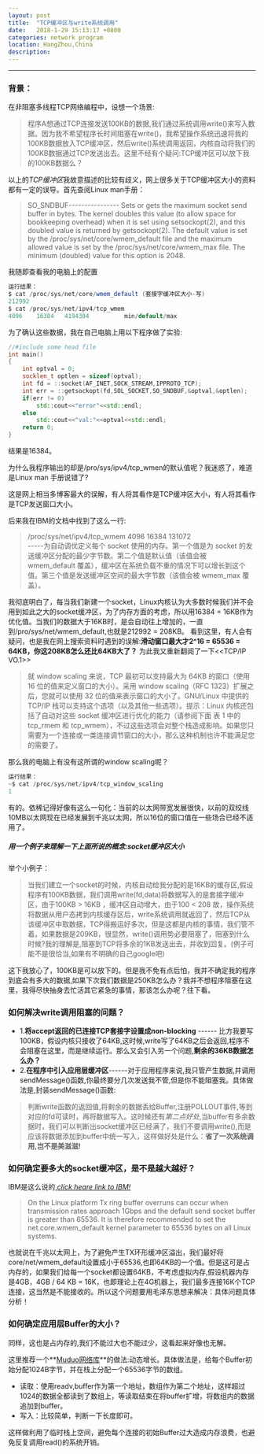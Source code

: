 ```yaml
---
layout: post
title:  "TCP缓冲区与write系统调用"
date:   2018-1-29 15:13:17 +0800
categories: network program 
location: HangZhou,China 
description:  
---
```

---

### 背景：
在非阻塞多线程TCP网络编程中，设想一个场景:

> 程序A想通过TCP连接发送100KB的数据,我们通过系统调用write()来写入数据。因为我不希望程序长时间阻塞在write()，我希望操作系统迅速将我的100KB数据放入TCP缓冲区，然后write()系统调用返回，内核自动将我们的100KB数据通过TCP发送出去。这里不经有个疑问:TCP缓冲区可以放下我的100KB数据么？

以上的*TCP缓冲区*我故意描述的比较有歧义，网上很多关于TCP缓冲区大小的资料都有一定的误导。首先查阅Linux man手册：
>   SO_SNDBUF----------------
          Sets or gets the maximum socket send buffer in bytes.  The
          kernel doubles this value (to allow space for bookkeeping
          overhead) when it is set using setsockopt(2), and this doubled
          value is returned by getsockopt(2).  The default value is set
          by the /proc/sys/net/core/wmem_default file and the maximum
          allowed value is set by the /proc/sys/net/core/wmem_max file.
          The minimum (doubled) value for this option is 2048.

我随即查看我的电脑上的配置
```java 
运行结果：
$ cat /proc/sys/net/core/wmem_default (套接字缓冲区大小-写)
212992 
$ cat /proc/sys/net/ipv4/tcp_wmem   
4096	16384	4194304          min/default/max 

```
为了确认这些数据，我在自己电脑上用以下程序做了实验:
```c++ 
//#include some head file
int main()
{
    int optval = 0;
    socklen_t optlen = sizeof(optval);
    int fd = ::socket(AF_INET,SOCK_STREAM,IPPROTO_TCP);
    int err = ::getsockopt(fd,SOL_SOCKET,SO_SNDBUF,&optval,&optlen);
    if(err != 0)
        std::cout<<"error"<<std::endl;
    else
        std::cout<<"val:"<<optval<<std::endl;
    return 0;
}
```
结果是16384。

为什么我程序输出的却是/pro/sys/ipv4/tcp_wmen的默认值呢？我迷惑了，难道是Linux man 手册说错了?

这是网上相当多博客最大的误解，有人将其看作是TCP缓冲区大小，有人将其看作是TCP发送窗口大小。

后来我在IBM的文档中找到了这么一行:
>   /proc/sys/net/ipv4/tcp_wmem	 4096 16384 131072	
-----为自动调优定义每个 socket 使用的内存。第一个值是为 socket 的发送缓冲区分配的最少字节数。第二个值是默认值（该值会被 wmem_default 覆盖），缓冲区在系统负载不重的情况下可以增长到这个值。第三个值是发送缓冲区空间的最大字节数（该值会被 wmem_max 覆盖）。

我彻底明白了，每当我们新建一个socket，Linux内核认为大多数时候我们并不会用到如此之大的socket缓冲区，为了内存方面的考虑，所以用16384 = 16KB作为优化值。当我们的数据大于16KB时，是会自动往上增加的，一直到/pro/sys/net/wmem_default,也就是212992 = 208KB。
看到这里，有人会有疑问，也是我在网上搜索资料时遇到的误解:**滑动窗口最大才2^16 = 65536 = 64KB，你这208KB怎么还比64KB大了？**
为此我又重新翻阅了一下<<TCP/IP VO.1>>
> 就 window scaling 来说，TCP 最初可以支持最大为 64KB 的窗口（使用 16 位的值来定义窗口的大小）。采用 window scaling（RFC 1323）扩展之后，您就可以使用 32 位的值来表示窗口的大小了。GNU/Linux 中提供的 TCP/IP 栈可以支持这个选项（以及其他一些选项）。提示：Linux 内核还包括了自动对这些 socket 缓冲区进行优化的能力（请参阅下面 表 1 中的 tcp_rmem 和 tcp_wmem），不过这些选项会对整个栈造成影响。如果您只需要为一个连接或一类连接调节窗口的大小，那么这种机制也许不能满足您的需要了。

那么我的电脑上有没有这所谓的window scaling呢？
```java 
运行结果：
~$ cat /proc/sys/net/ipv4/tcp_window_scaling
1   
```
有的。依稀记得好像有这么一句化：当前的以太网带宽发展很快，以前的双绞线10MB以太网现在已经发展到千兆以太网，所以16位的窗口值在一些场合已经不适用了。

##### 用一个例子来理解一下上面所说的概念:socket缓冲区大小
举个小例子：
> 当我们建立一个socket的时候，内核自动给我分配的是16KB的缓存区,假设程序有100KB数据，我们调用write(fd,data)将数据写入的是套接字缓冲区，由于100KB > 16KB ，缓冲区自动增大，由于100 < 208 故，操作系统将数据从用户态拷到内核缓存区后，write系统调用就返回了，然后TCP从该缓冲区中取数据，TCP得搬运好多次，但是这都是内核的事情，我们管不着。如果数据是209KB，很显然，write()调用势必要阻塞了，阻塞到什么时候?我的理解是,阻塞到TCP将多余的1KB发送出去，并收到回复。(例子可能不是很恰当,如果有不明确的自己google吧)

这下我放心了，100KB是可以放下的。但是我不免有点后怕，我并不确定我的程序到底会有多大的数据,如果下次我们数据是250KB怎么办？我并不想程序阻塞在这里，我得尽快抽身去忙活其它紧急的事情，那该怎么办呢？往下看。

### 如何解决write调用阻塞的问题？

* 1.**将accept返回的已连接TCP套接字设置成non-blocking** ------ 比方我要写100KB，假设内核只接收了64KB,这时候,write写了64KB之后会返回,程序不会阻塞在这里，而是继续运行。那么又会引入另一个问题,**剩余的36KB数据怎么办？**
* 2.**在程序中引入应用层缓冲区**------对于应用程序来说,我只管产生数据,并调用sendMessage()函数,你最终要分几次发送我不管,但是你不能阻塞我。具体做法是,封装sendMessage()函数:
> 判断write函数的返回值,将剩余的数据丢给Buffer,注册POLLOUT事件,等到对应的fd可读时，再将数据写入。这时候还有*第二点好处*,当buffer有多余数据时，我们可以判断出socket缓冲区已经满了，我们不要调用write(),而是应该将数据添加到buffer中统一写入，这样做好处是什么：**省了一次系统调用,岂不是美滋滋!**  

### 如何确定要多大的socket缓冲区，是不是越大越好？

IBM是这么说的,*[click heare link to IBM!](https://www.ibm.com/support/knowledgecenter/en/SSQPD3_2.6.0/com.ibm.wllm.doc/UDPSocketBuffers.html)*

> On the Linux platform Tx ring buffer overruns can occur when transmission rates approach 1Gbps and the default send socket buffer is greater than 65536. It is therefore recommended to set the net.core.wmem_default kernel parameter to 65536 bytes on all Linux systems.

也就说在千兆以太网上，为了避免产生TX环形缓冲区溢出，我们最好将core/net/wmem_default设置成小于65536,也即64KB的一个值。但是这可是占内存的，如果我们给每一个socket都设置64KB，不考虑虚拟内存,假设机器内存是4GB，4GB / 64 KB = 16K，也即理论上在4G机器上，我们最多连接16K个TCP连接，这当然是不能接收的。所以这个问题要用毛泽东思想来解决：具体问题具体分析！

### 如何确定应用层Buffer的大小？

同样，这也是占内存的,我们不能过大也不能过少，这看起来好像也无解。

这里推荐一个**[Muduo网络库](https://github.com/chenshuo/muduo)**的做法:动态增长。具体做法是，给每个Buffer初始分配1024B字节，并在栈上分配一个65536字节的数组。
* 读取：使用readv,buffer作为第一个地址，数组作为第二个地址，这样超过1024的数据全都读到了数组上，等读取结束在将buffer扩增，将数组内的数据追加到buffer。
* 写入：比较简单，判断一下长度即可。

这样做利用了临时栈上空间，避免每个连接的初始Buffer过大造成内存浪费，也避免反复调用read()的系统开销。
